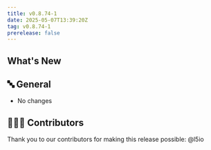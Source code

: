 ```yaml
---
title: v0.8.74-1
date: 2025-05-07T13:39:20Z
tag: v0.8.74-1
prerelease: false
---
```


## What's New
## 🔤 General
* No changes

## 👨🏽‍💻 Contributors

Thank you to our contributors for making this release possible:
@l5io
